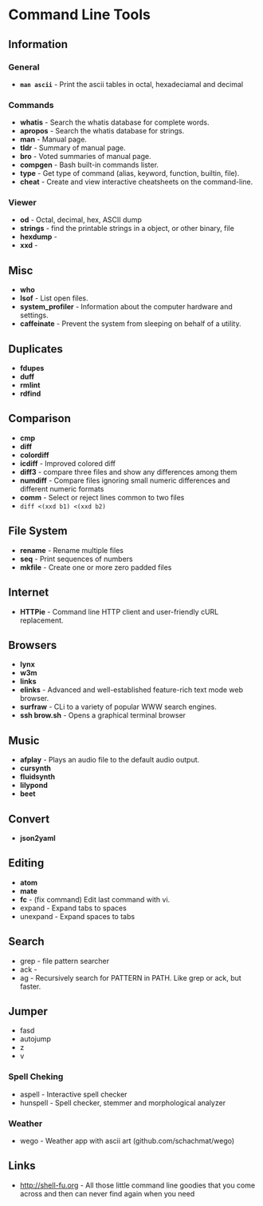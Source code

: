 # Command Line Tools

## Information

### General

- **`man ascii`** - Print the ascii tables in octal, hexadeciamal and decimal

### Commands

- **whatis** - Search the whatis database for complete words.
- **apropos** - Search the whatis database for strings.
- **man** - Manual page.
- **tldr** - Summary of manual page.
- **bro** - Voted summaries of manual page.
- **compgen** - Bash built-in commands lister.
- **type** - Get type of command (alias, keyword, function, builtin, file).
- **cheat** - Create and view interactive cheatsheets on the command-line.


### Viewer

- **od** - Octal, decimal, hex, ASCII dump
- **strings** - find the printable strings in a object, or other binary, file
- **hexdump** -
- **xxd** -


## Misc

- **who**
- **lsof** - List open files.
- **system_profiler** - Information about the computer hardware and settings.
- **caffeinate** - Prevent the system from sleeping on behalf of a utility.


## Duplicates

- **fdupes**
- **duff**
- **rmlint**
- **rdfind**


## Comparison

- **cmp**
- **diff**
- **colordiff**
- **icdiff** - Improved colored diff
- **diff3** - compare three files and show any differences among them
- **numdiff** - Compare files ignoring small numeric differences and different numeric formats
- **comm** - Select or reject lines common to two files
- `diff <(xxd b1) <(xxd b2)`


## File System

- **rename** - Rename multiple files
- **seq** - Print sequences of numbers
- **mkfile** - Create one or more zero padded files


## Internet

- **HTTPie** - Command line HTTP client and user-friendly cURL replacement.


## Browsers

- **lynx**
- **w3m**
- **links**
- **elinks** - Advanced and well-established feature-rich text mode web browser.
- **surfraw** - CLi to a variety of popular WWW search engines.
- **ssh brow.sh** - Opens a graphical terminal browser


## Music

- **afplay** - Plays an audio file to the default audio output.
- **cursynth**
- **fluidsynth**
- **lilypond**
- **beet**


## Convert

- **json2yaml**


## Editing

- **atom**
- **mate**
- **fc** - (fix command) Edit last command with vi.
- expand - Expand tabs to spaces
- unexpand - Expand spaces to tabs


## Search

- grep - file pattern searcher
- ack -
- ag - Recursively search for PATTERN in PATH. Like grep or ack, but faster.


## Jumper

- fasd
- autojump
- z
- v


### Spell Cheking

- aspell - Interactive spell checker
- hunspell - Spell checker, stemmer and morphological analyzer


### Weather

- wego - Weather app with ascii art (github.com/schachmat/wego)
## Links

- http://shell-fu.org - All those little command line goodies that you come across and then can never find again when you need
